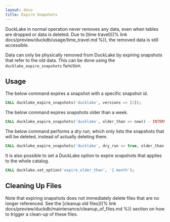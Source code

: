 ```yaml
---
layout: docu
title: Expire Snapshots
---
```


DuckLake in normal operation never removes any data, even when tables are dropped or data is deleted.
Due to [time travel]({% link docs/preview/duckdb/usage/time_travel.md %}), the removed data is still accessible.

Data can only be physically removed from DuckLake by expiring snapshots that refer to the old data.
This can be done using the `ducklake_expire_snapshots` function.

## Usage

The below command expires a snapshot with a specific snapshot id.

```sql
CALL ducklake_expire_snapshots('ducklake', versions => [2]);
```

The below command expires snapshots older than a week.

```sql
CALL ducklake_expire_snapshots('ducklake', older_than => now() - INTERVAL '1 week');
```

The below command performs a *dry run*, which only lists the snapshots that will be deleted, instead of actually deleting them.

```sql
CALL ducklake_expire_snapshots('ducklake', dry_run => true, older_than => now() - INTERVAL '1 week');
```

It is also possible to set a DuckLake option to expire snapshots that applies to the whole catalog.

```sql
CALL ducklake.set_option('expire_older_than', '1 month');
```

## Cleaning Up Files

Note that expiring snapshots does not immediately delete files that are no longer referenced.
See the [cleanup old files]({% link docs/preview/duckdb/maintenance/cleanup_of_files.md %}) section on how to trigger a clean-up of these files.
